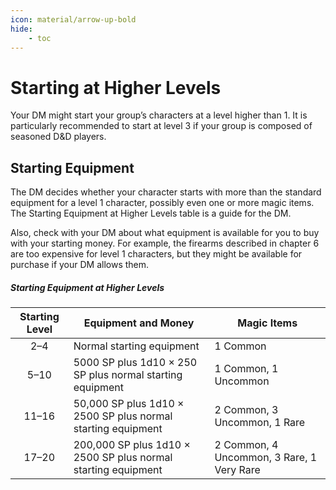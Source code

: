 ```yaml
---
icon: material/arrow-up-bold
hide:
    - toc
---
```


# Starting at Higher Levels

Your DM might start your group’s characters at a level higher than 1. It is particularly recommended to start at level 3 if your group is composed of seasoned D&D players.

## Starting Equipment

The DM decides whether your character starts with more than the standard equipment for a level 1 character, possibly even one or more magic items. The Starting Equipment at Higher Levels table is a guide for the DM.

Also, check with your DM about what equipment is available for you to buy with your starting money. For example, the firearms described in chapter 6 are too expensive for level 1 characters, but they might be available for purchase if your DM allows them.

##### Starting Equipment at Higher Levels
| Starting Level | Equipment and Money | Magic Items |
|:-:|---|---|
| 2–4 | Normal starting equipment | 1 Common |
| 5–10 | 5000 SP plus 1d10 × 250 SP plus normal starting equipment | 1 Common, 1 Uncommon |
| 11–16 | 50,000 SP plus 1d10 × 2500 SP plus normal starting equipment | 2 Common, 3 Uncommon, 1 Rare |
| 17–20 | 200,000 SP plus 1d10 × 2500 SP plus normal starting equipment | 2 Common, 4 Uncommon, 3 Rare, 1 Very Rare |

